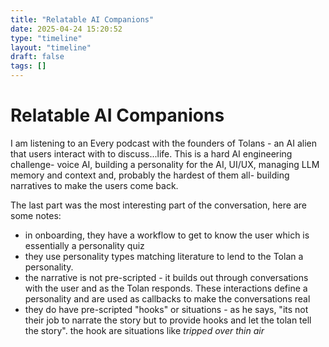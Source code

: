 ```yaml
---
title: "Relatable AI Companions"
date: 2025-04-24 15:20:52
type: "timeline"
layout: "timeline"
draft: false
tags: []
---
```


# Relatable AI Companions

I am listening to an Every podcast with the founders of Tolans - an AI alien that users interact with to discuss...life. 
This is a hard AI engineering challenge- voice AI, building a personality for the AI, UI/UX, managing LLM memory and context and, probably the hardest of them all- building narratives to make the users come back. 

The last part was the most interesting part of the conversation, here are some notes:
- in onboarding, they have a workflow to get to know the user which is essentially a personality quiz
- they use personality types matching literature to lend to the Tolan a personality.
- the narrative is not pre-scripted - it builds out through conversations with the user and as the Tolan responds. These interactions define a personality and are used as callbacks to make the conversations real
- they do have pre-scripted "hooks" or situations - as he says, "its not their job to narrate the story but to provide hooks and let the tolan tell the story". the hook are situations like _tripped over thin air_
